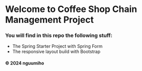 # Welcome to Coffee Shop Chain Management Project
### You will find in this repo the following stuff:
* The Spring Starter Project with Spring Form
* The responsive layout build with Bootstrap
#### © 2024 nguumiho